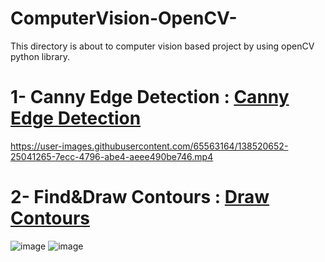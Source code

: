# ComputerVision-OpenCV-
This directory is about to computer vision based project by using openCV python library.
# 1- Canny Edge Detection : [Canny Edge Detection](https://github.com/Talha1818/ComputerVision-OpenCV-/blob/main/CannyEDGE_DETECTION.py)
https://user-images.githubusercontent.com/65563164/138520652-25041265-7ecc-4796-abe4-aeee490be746.mp4

# 2- Find&Draw Contours : [Draw Contours](https://github.com/Talha1818/ComputerVision-OpenCV-/blob/main/FIND%26DRAWcontours.py)
![image](https://user-images.githubusercontent.com/65563164/138520988-0030a3eb-2c6a-41d1-bbf6-123e10635447.png)
![image](https://user-images.githubusercontent.com/65563164/138521042-44e3542b-d8af-423a-b951-cc1a2e35f9c0.png)



